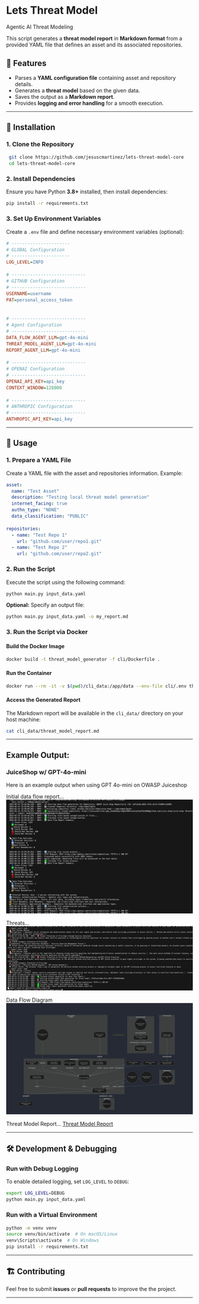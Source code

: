 # Lets Threat Model
Agentic AI Threat Modeling

This script generates a **threat model report** in **Markdown format** from a provided YAML file that defines an asset and its associated repositories.

## 📌 Features
- Parses a **YAML configuration file** containing asset and repository details.
- Generates a **threat model** based on the given data.
- Saves the output as a **Markdown report**.
- Provides **logging and error handling** for a smooth execution.

---

## 🚀 Installation
### **1. Clone the Repository**
```sh
 git clone https://github.com/jesuscmartinez/lets-threat-model-core
 cd lets-threat-model-core
```

### **2. Install Dependencies**
Ensure you have Python **3.8+** installed, then install dependencies:
```sh
pip install -r requirements.txt
```

### **3. Set Up Environment Variables**
Create a `.env` file and define necessary environment variables (optional):
```ini
# ----------------------
# GLOBAL Configuration
# ----------------------
LOG_LEVEL=INFO

# ----------------------------
# GITHUB Configuration
# ----------------------------
USERNAME=username
PAT=personal_access_token


# ----------------------------
# Agent Configuration
# ----------------------------
DATA_FLOW_AGENT_LLM=gpt-4o-mini
THREAT_MODEL_AGENT_LLM=gpt-4o-mini
REPORT_AGENT_LLM=gpt-4o-mini

# ----------------------------
# OPENAI Configuration
# ----------------------------
OPENAI_API_KEY=api_key
CONTEXT_WINDOW=128000

# ----------------------------
# ANTHROPIC Configuration
# ----------------------------
ANTHROPIC_API_KEY=api_key
```

---

## 📄 Usage
### **1. Prepare a YAML File**
Create a YAML file with the asset and repositories information. Example:
```yaml
asset:
  name: "Test Asset"
  description: "Testing local threat model generation"
  internet_facing: true
  authn_type: "NONE"
  data_classification: "PUBLIC"

repositories:
  - name: "Test Repo 1"
    url: "github.com/user/repo1.git"
  - name: "Test Repo 2"
    url: "github.com/user/repo2.git"
```

### **2. Run the Script**
Execute the script using the following command:
```sh
python main.py input_data.yaml
```

**Optional:** Specify an output file:
```sh
python main.py input_data.yaml -o my_report.md
```

### **3. Run the Script via Docker**
#### **Build the Docker Image**
```sh
docker build -t threat_model_generator -f cli/Dockerfile . 
```

#### **Run the Container**
```sh
docker run --rm -it -v $(pwd)/cli_data:/app/data --env-file cli/.env threat_model_generator python main.py data/input_data.yaml -o data/threat_model_report.md
```

#### **Access the Generated Report**
The Markdown report will be available in the `cli_data/` directory on your host machine:
```sh
cat cli_data/threat_model_report.md
```

---
## Example Output:
### JuiceShop w/ GPT-4o-mini 
Here is an example output when using GPT 4o-mini on OWASP Juiceshop

Initial data flow report...
![Juiceshop initial steps...](juiceshop_example_4o-mini/initial_data_flow.png)

Threats...
![Juiceshop threats...](juiceshop_example_4o-mini/threats.png)

Data Flow Diagram
![Juiceshop DFD](juiceshop_example_4o-mini/dfd.png)

Threat Model Report...
[Threat Model Report](juiceshop_example_4o-mini/threat_model_report.md)

---

## 🛠 Development & Debugging
### **Run with Debug Logging**
To enable detailed logging, set `LOG_LEVEL` to `DEBUG`:
```sh
export LOG_LEVEL=DEBUG
python main.py input_data.yaml
```

### **Run with a Virtual Environment**
```sh
python -m venv venv
source venv/bin/activate  # On macOS/Linux
venv\Scripts\activate  # On Windows
pip install -r requirements.txt
```

---

## 🏗 Contributing
Feel free to submit **issues** or **pull requests** to improve the the project.

---

